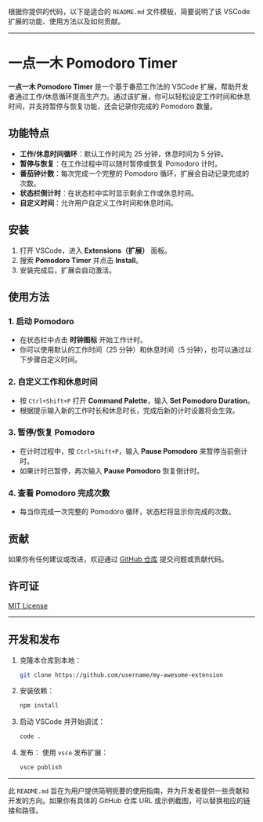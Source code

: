 根据你提供的代码，以下是适合的 `README.md` 文件模板，简要说明了该 VSCode 扩展的功能、使用方法以及如何贡献。

---

# 一点一木 Pomodoro Timer

**一点一木 Pomodoro Timer** 是一个基于番茄工作法的 VSCode 扩展，帮助开发者通过工作/休息循环提高生产力。通过该扩展，你可以轻松设定工作时间和休息时间，并支持暂停与恢复功能，还会记录你完成的 Pomodoro 数量。

## 功能特点

- **工作/休息时间循环**：默认工作时间为 25 分钟，休息时间为 5 分钟。
- **暂停与恢复**：在工作过程中可以随时暂停或恢复 Pomodoro 计时。
- **番茄钟计数**：每次完成一个完整的 Pomodoro 循环，扩展会自动记录完成的次数。
- **状态栏倒计时**：在状态栏中实时显示剩余工作或休息时间。
- **自定义时间**：允许用户自定义工作时间和休息时间。

## 安装

1. 打开 VSCode，进入 **Extensions（扩展）** 面板。
2. 搜索 **Pomodoro Timer** 并点击 **Install**。
3. 安装完成后，扩展会自动激活。

## 使用方法

### 1. 启动 Pomodoro

- 在状态栏中点击 **时钟图标** 开始工作计时。
- 你可以使用默认的工作时间（25 分钟）和休息时间（5 分钟），也可以通过以下步骤自定义时间。

### 2. 自定义工作和休息时间

- 按 `Ctrl+Shift+P` 打开 **Command Palette**，输入 **Set Pomodoro Duration**。
- 根据提示输入新的工作时长和休息时长，完成后新的计时设置将会生效。

### 3. 暂停/恢复 Pomodoro

- 在计时过程中，按 `Ctrl+Shift+P`，输入 **Pause Pomodoro** 来暂停当前倒计时。
- 如果计时已暂停，再次输入 **Pause Pomodoro** 恢复倒计时。

### 4. 查看 Pomodoro 完成次数

- 每当你完成一次完整的 Pomodoro 循环，状态栏将显示你完成的次数。

## 贡献

如果你有任何建议或改进，欢迎通过 [GitHub 仓库](https://github.com/username/my-awesome-extension) 提交问题或贡献代码。

## 许可证

[MIT License](LICENSE)

---

## 开发和发布

1. 克隆本仓库到本地：
   ```bash
   git clone https://github.com/username/my-awesome-extension
   ```

2. 安装依赖：
   ```bash
   npm install
   ```

3. 启动 VSCode 并开始调试：
   ```bash
   code .
   ```

4. 发布：
   使用 `vsce` 发布扩展：
   ```bash
   vsce publish
   ```

---

此 `README.md` 旨在为用户提供简明扼要的使用指南，并为开发者提供一些贡献和开发的方向。如果你有具体的 GitHub 仓库 URL 或示例截图，可以替换相应的链接和路径。